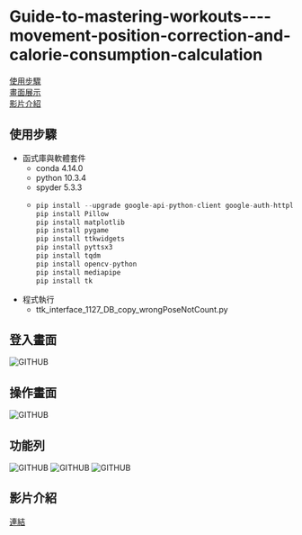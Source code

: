 # Guide-to-mastering-workouts----movement-position-correction-and-calorie-consumption-calculation
[使用步驟](#使用步驟) \
[畫面展示](#登入畫面) \
[影片介紹](#影片介紹)

## 使用步驟
* 函式庫與軟體套件
  * conda 4.14.0
  * python 10.3.4
  * spyder 5.3.3
  * 
    ```python
    pip install --upgrade google-api-python-client google-auth-httplib2 google-auth-oauthlib
    pip install Pillow
    pip install matplotlib
    pip install pygame
    pip install ttkwidgets
    pip install pyttsx3
    pip install tqdm
    pip install opencv-python
    pip install mediapipe
    pip install tk
    ```
* 程式執行
  * ttk_interface_1127_DB_copy_wrongPoseNotCount.py

## 登入畫面
![GITHUB]( https://drive.google.com/uc?export=view&id=1oDKRy5tWeqZQyBDbRS_S8BYNoMJJjG8B "test")
## 操作畫面
![GITHUB]( https://drive.google.com/uc?export=view&id=1TQIhx5wtNP0V_ykURpniz7VrJC8O4fxL "test")
## 功能列
![GITHUB]( https://drive.google.com/uc?export=view&id=1eFkUsdWS5nEnPpa2HlvYddTTK-qeq76K "test")
![GITHUB]( https://drive.google.com/uc?export=view&id=1OKXwjGl43hfF8U6qyRCXi2OS-48_3P_E "test")
![GITHUB]( https://drive.google.com/uc?export=view&id=1FwJ-Ooja1RHCmXqKDDFnxUTYLn8VjMxm "test")
## 影片介紹
[連結](https://youtu.be/t0XOuSuzqDQ "https://youtu.be/t0XOuSuzqDQ")
